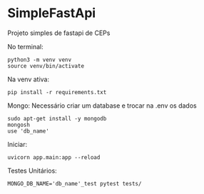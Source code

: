 # SimpleFastApi

Projeto simples de fastapi de CEPs


No terminal:
```
python3 -m venv venv
source venv/bin/activate
```


Na venv ativa:
```
pip install -r requirements.txt 
```

Mongo:
Necessário criar um database e trocar na .env os dados

```
sudo apt-get install -y mongodb
mongosh
use 'db_name'
```

Iniciar:
```
uvicorn app.main:app --reload
```


Testes Unitários:
``` 
MONGO_DB_NAME='db_name'_test pytest tests/
```
